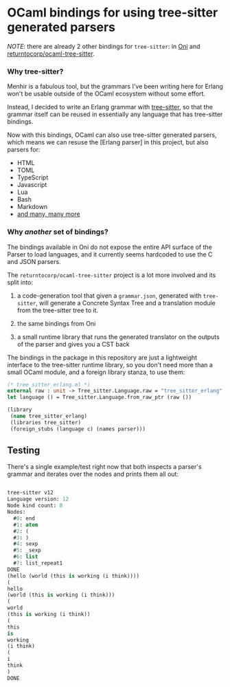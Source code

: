 # OCaml bindings for using tree-sitter generated parsers

*NOTE*: there are already 2 other bindings for `tree-sitter`: in
[Oni](https://github.com/onivim/oni2/tree/master/src/reason-tree-sitter) and
[returntocorp/ocaml-tree-sitter](https://github.com/returntocorp/ocaml-tree-sitter).

### Why tree-sitter?

Menhir is a fabulous tool, but the grammars I've been writing here for Erlang
won't be usable outside of the OCaml ecosystem without some effort.

Instead, I decided to write an Erlang grammar with
[tree-sitter](https://tree-sitter.github.io), so that the grammar itself can be
reused in essentially any language that has tree-sitter bindings.

Now with this bindings, OCaml can also use tree-sitter generated parsers, which
means we can resuse the [Erlang parser] in this project, but also parsers for:

* HTML
* TOML
* TypeScript
* Javascript
* Lua
* Bash
* Markdown
* [and many, many more](https://tree-sitter.github.io/tree-sitter/#available-parsers)

### Why _another_ set of bindings?

The bindings available in Oni do not expose the entire API surface of the
Parser to load languages, and it currently seems hardcoded to use the C and
JSON parsers.

The `returntocorp/ocaml-tree-sitter` project is a lot more involved and its
split into:

1. a code-generation tool that given a `grammar.json`, generated with
   `tree-sitter`, will generate a Concrete Syntax Tree and a translation module
   from the tree-sitter tree to it.

2. the same bindings from Oni

3. a small runtime library that runs the generated translator on the outputs of
   the parser and gives you a CST back

The bindings in the package in this repository are just a lightweight interface
to the tree-sitter runtime library, so you don't need more than a small OCaml
module, and a foreign library stanza, to use them:

```ocaml
(* tree_sitter_erlang.ml *)
external raw : unit -> Tree_sitter.Language.raw = "tree_sitter_erlang"
let language () = Tree_sitter.Language.from_raw_ptr (raw ())
```

```clojure
(library
 (name tree_sitter_erlang)
 (libraries tree_sitter)
 (foreign_stubs (language c) (names parser)))
```

## Testing

There's a single example/test right now that both inspects a parser's grammar
and iterates over the nodes and prints them all out:

```clojure

tree-sitter v12
Language version: 12
Node kind count: 8
Nodes:
  #0: end
  #1: atom
  #2: (
  #3: )
  #4: sexp
  #5: _sexp
  #6: list
  #7: list_repeat1
DONE
(hello (world (this is working (i think))))
(
hello
(world (this is working (i think)))
(
world
(this is working (i think))
(
this
is
working
(i think)
(
i
think
)
DONE

```

